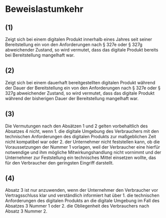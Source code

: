 # Beweislastumkehr



## (1)

 Zeigt sich bei einem digitalen Produkt innerhalb eines Jahres seit seiner Bereitstellung ein von den Anforderungen nach § 327e oder § 327g abweichender Zustand, so wird vermutet, dass das digitale Produkt bereits bei Bereitstellung mangelhaft war.

## (2)

 Zeigt sich bei einem dauerhaft bereitgestellten digitalen Produkt während der Dauer der Bereitstellung ein von den Anforderungen nach § 327e oder § 327g abweichender Zustand, so wird vermutet, dass das digitale Produkt während der bisherigen Dauer der Bereitstellung mangelhaft war.

## (3)

 Die Vermutungen nach den Absätzen 1 und 2 gelten vorbehaltlich des Absatzes 4 nicht, wenn  1.
 die digitale Umgebung des Verbrauchers mit den technischen Anforderungen des digitalen Produkts zur maßgeblichen Zeit nicht kompatibel war oder
 2.
 der Unternehmer nicht feststellen kann, ob die Voraussetzungen der Nummer 1 vorlagen, weil der Verbraucher eine hierfür notwendige und ihm mögliche Mitwirkungshandlung nicht vornimmt und der Unternehmer zur Feststellung ein technisches Mittel einsetzen wollte, das für den Verbraucher den geringsten Eingriff darstellt.


## (4)

 Absatz 3 ist nur anzuwenden, wenn der Unternehmer den Verbraucher vor Vertragsschluss klar und verständlich informiert hat über  1.
 die technischen Anforderungen des digitalen Produkts an die digitale Umgebung im Fall des Absatzes 3 Nummer 1 oder
 2.
 die Obliegenheit des Verbrauchers nach Absatz 3 Nummer 2.
 

